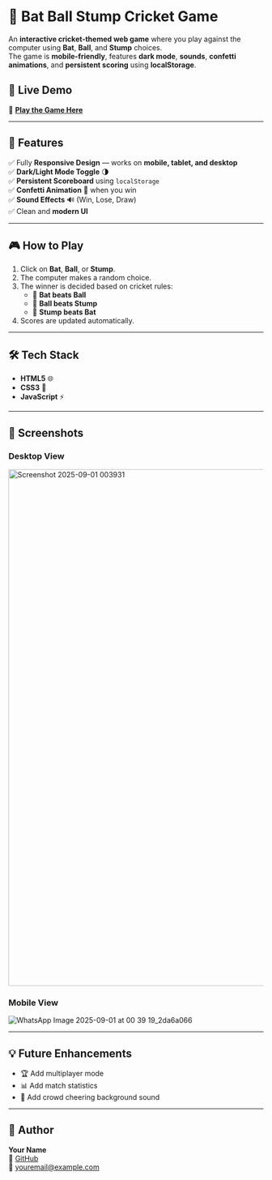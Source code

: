 # 🏏 Bat Ball Stump Cricket Game

An **interactive cricket-themed web game** where you play against the computer using **Bat**, **Ball**, and **Stump** choices.  
The game is **mobile-friendly**, features **dark mode**, **sounds**, **confetti animations**, and **persistent scoring** using **localStorage**.

## 🚀 Live Demo
🔗 [**Play the Game Here**](https://sangram10817.github.io/Bat-Ball-Stump-Game/)

---

## 📌 Features

✅ Fully **Responsive Design** — works on **mobile, tablet, and desktop**  
✅ **Dark/Light Mode Toggle** 🌗  
✅ **Persistent Scoreboard** using `localStorage`  
✅ **Confetti Animation** 🎉 when you win  
✅ **Sound Effects** 🔊 (Win, Lose, Draw)  
✅ Clean and **modern UI**

---

## 🎮 How to Play
1. Click on **Bat**, **Ball**, or **Stump**.
2. The computer makes a random choice.
3. The winner is decided based on cricket rules:
   - 🏏 **Bat beats Ball**
   - 🏏 **Ball beats Stump**
   - 🏏 **Stump beats Bat**
4. Scores are updated automatically.

---

## 🛠️ Tech Stack
- **HTML5** 🌐  
- **CSS3** 🎨  
- **JavaScript** ⚡

---

## 📱 Screenshots

### **Desktop View**
<img width="1919" height="1020" alt="Screenshot 2025-09-01 003931" src="https://github.com/user-attachments/assets/16265c6c-e70a-4974-97df-1676a82c71b6" />


### **Mobile View**
![WhatsApp Image 2025-09-01 at 00 39 19_2da6a066](https://github.com/user-attachments/assets/7a06b278-c73f-4034-b146-2d10160c5bcb)

---

## 💡 Future Enhancements
- 🏆 Add multiplayer mode  
- 📊 Add match statistics  
- 🎵 Add crowd cheering background sound

---

## 📌 Author
**Your Name**  
🔗 [GitHub](https://github.com/your-username)  
📧 youremail@example.com
